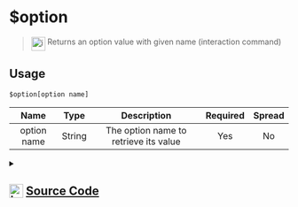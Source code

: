 # $option
> <img align="top" src="https://upload.wikimedia.org/wikipedia/commons/thumb/e/e4/Infobox_info_icon.svg/160px-Infobox_info_icon.svg.png?20150409153300" alt="image" width="25" height="auto"> Returns an option value with given name (interaction command)
## Usage
```
$option[option name]
```
| Name | Type | Description | Required | Spread
| :---: | :---: | :---: | :---: | :---: |
option name | String | The option name to retrieve its value | Yes | No
<details>
<summary>
    
## <img align="top" src="https://cdn4.iconfinder.com/data/icons/iconsimple-logotypes/512/github-512.png" alt="image" width="25" height="auto">  [Source Code](https://github.com/tryforge/ForgeScript-V2/blob/main/src/native/option.ts)
    
</summary>
    
```ts
import { ArgType, NativeFunction, Return } from "../structures"

export default new NativeFunction({
    name: "$option",
    version: "1.0.6",
    description: "Returns an option value with given name (interaction command)",
    brackets: true,
    unwrap: true,
    args: [
        {
            name: "option name",
            description: "The option name to retrieve its value",
            rest: false,
            required: true,
            type: ArgType.String,
        },
    ],
    execute(ctx, [name]) {
        return Return.success(ctx.isCommand() ? ctx.interaction.options.get(name)?.value : null)
    },
})

```
    
</details>